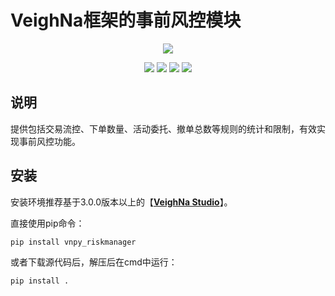 # VeighNa框架的事前风控模块

<p align="center">
  <img src ="https://vnpy.oss-cn-shanghai.aliyuncs.com/vnpy-logo.png"/>
</p>

<p align="center">
    <img src ="https://img.shields.io/badge/version-1.0.3-blueviolet.svg"/>
    <img src ="https://img.shields.io/badge/platform-windows|linux|macos-yellow.svg"/>
    <img src ="https://img.shields.io/badge/python-3.7|3.8|3.9|3.10-blue.svg" />
    <img src ="https://img.shields.io/github/license/vnpy/vnpy.svg?color=orange"/>
</p>

## 说明

提供包括交易流控、下单数量、活动委托、撤单总数等规则的统计和限制，有效实现事前风控功能。

## 安装

安装环境推荐基于3.0.0版本以上的【[**VeighNa Studio**](https://www.vnpy.com)】。

直接使用pip命令：

```
pip install vnpy_riskmanager
```


或者下载源代码后，解压后在cmd中运行：

```
pip install .
```

